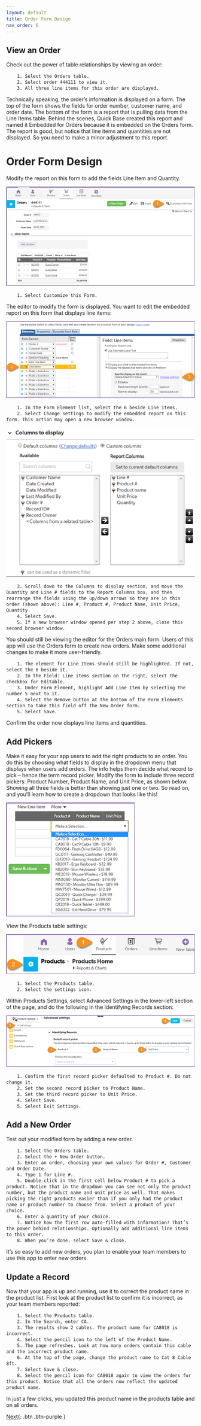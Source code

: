 ```yaml
---
layout: default
title: Order Form Design
nav_order: 6
---
```


## View an Order

Check out the power of table relationships by viewing an order:

~~~
    1. Select the Orders table.  
    2. Select order 444111 to view it. 
    3. All three line items for this order are displayed.
~~~

Technically speaking, the order’s information is displayed on a form. The top of the form shows the fields for order number, customer name, and order date. The bottom of the form is a report that is pulling data from the Line Items table. Behind the scenes, Quick Base created this report and named it Embedded for Orders because it is embedded on the Orders form. The report is good, but notice that line items and quantities are not displayed. So you need to make a minor adjustment to this report. 

# Order Form Design

Modify the report on this form to add the fields Line Item and Quantity.

![](assets/images/lineItemsForm.png)

~~~
    1. Select Customize this Form.
~~~

The editor to modify the form is displayed. You want to edit the embedded report on this form that displays line items:

![](assets/images/lineItemsMod.png)

~~~
    1. In the Form Element list, select the 6 beside Line Items.
    2. Select Change settings to modify the embedded report on this form. This action may open a new browser window.
~~~

![](assets/images/lineItemsCol.png)

~~~
    3. Scroll down to the Columns to display section, and move the Quantity and Line # fields to the Report Columns box, and then rearrange the fields using the up/down arrows so they are in this order (shown above): Line #, Product #, Product Name, Unit Price, Quantity. 
    4. Select Save.
    5. If a new browser window opened per step 2 above, close this second browser window. 
~~~

You should still be viewing the editor for the Orders main form. Users of this app will use the Orders form to create new orders. Make some additional changes to make it more user-friendly.

~~~
    1. The element for Line Items should still be highlighted. If not, select the 6 beside it. 
    2. In the Field: Line items section on the right, select the checkbox for Editable.  
    3. Under Form Element, highlight Add Line Item by selecting the number 5 next to it. 
    4. Select the Remove button at the bottom of the Form Elements section to take this field off the New Order form. 
    5. Select Save.
~~~

Confirm the order now displays line items and quantities. 
 
## Add Pickers
Make it easy for your app users to add the right products to an order. You do this by choosing what fields to display in the dropdown menu that displays when users add orders. The info helps them decide what record to pick – hence the term record picker. Modify the form to include three record pickers: Product Number, Product Name, and Unit Price, as shown below. Showing all three fields is better than showing just one or two. So read on, and you’ll learn how to create a dropdown that looks like this!

![](assets/images/productPicker.png)

View the Products table settings:

![](assets/images/productsTableSettings.png)

~~~
    1. Select the Products table.
    2. Select the settings icon.
~~~

Within Products Settings, select Advanced Settings in the lower-left section of the page, and do the following in the Identifying Records section:

![](assets/images/productsTableSettingsAdv.png)

~~~
    1. Confirm the first record picker defaulted to Product #. Do not change it. 
    2. Set the second record picker to Product Name.
    3. Set the third record picker to Unit Price. 
    4. Select Save.
    5. Select Exit Settings. 
~~~

## Add a New Order

Test out your modified form by adding a new order.

~~~
    1. Select the Orders table.
    2. Select the + New Order button.
    3. Enter an order, choosing your own values for Order #, Customer and Order Date. 
    4. Type 1 for Line #.
    5. Double-click in the first cell below Product # to pick a product. Notice that in the dropdown you can see not only the product number, but the product name and unit price as well. That makes picking the right products easier than if you only had the product name or product number to choose from. Select a product of your choice.
    6. Enter a quantity of your choice. 
    7. Notice how the first row auto-filled with information? That’s the power behind relationships. Optionally add additional line items to this order. 
    8. When you’re done, select Save & close.
~~~

It’s so easy to add new orders, you plan to enable your team members to use this app to enter new orders.

## Update a Record

Now that your app is up and running, use it to correct the product name in the product list. First look at the product list to confirm it is incorrect, as your team members reported:

~~~
    1. Select the Products table.
    2. In the Search, enter CA.
    3. The results show 2 cables. The product name for CA8018 is incorrect. 
    4. Select the pencil icon to the left of the Product Name. 
    5. The page refreshes. Look at how many orders contain this cable and the incorrect product name.
    6. At the top of the page, change the product name to Cat 8 Cable 8ft.
    7. Select Save & close.
    8. Select the pencil icon for CA8018 again to view the orders for this product. Notice that all the orders now reflect the updated product name. 
~~~

In just a few clicks, you updated this product name in the products table and on all orders. 

[Next](report.html){: .btn .btn-purple }